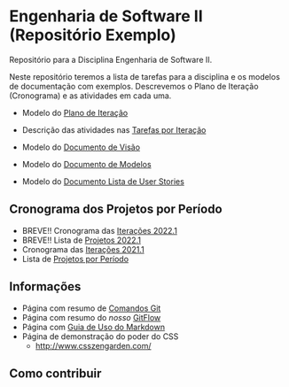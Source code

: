 # Engenharia de Software II (Repositório Exemplo)

Repositório para a Disciplina Engenharia de Software II.

Neste repositório teremos a lista de tarefas para a disciplina e os modelos de documentação com exemplos. Descrevemos o Plano de Iteração (Cronograma) e as atividades em cada uma.

* Modelo do [Plano de Iteração](docs/doc-iteracao.md)
* Descrição das atividades nas [Tarefas por Iteração](docs/doc-tarefas.md)

* Modelo do [Documento de Visão](docs/doc-visao.md)
* Modelo do [Documento de Modelos](docs/doc-modelos.md)
* Modelo do [Documento Lista de User Stories](docs/doc-userstories.md)

## Cronograma dos Projetos por Período

* BREVE!! Cronograma das [Iterações 2022.1](projetos/20221/iteracao.md)
* BREVE!! Lista de [Projetos 2022.1](projetos/20211/iteracao.md)
* Cronograma das [Iterações 2021.1](projetos/20211/iteracao.md)
* Lista de [Projetos por Período](projetos/README.md)

## Informações

* Página com resumo de [Comandos Git](docs/github.md)
* Página com resumo do _nosso_ [GitFlow](docs/doc-gitflow.md)
* Página com [Guia de Uso do Markdown](https://docs.pipz.com/central-de-ajuda/learning-center/guia-basico-de-markdown)
* Página de demonstração do poder do CSS
  * http://www.csszengarden.com/

## Como contribuir


